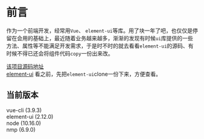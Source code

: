 # 前言
作为一个前端开发，经常用`Vue`、 `element-ui`等库。用了块一年了吧，也仅仅是停留在会用的基础上，最近随着业务越来越多，渐渐的发现有时候`ui`库提供的一些方法、属性等不能满足开发需求，于是时不时的就去看看`element-ui`的源码、有时候不得已还会将组件代码`copy`一份出来改。  

[该项目源码地址](https://github.com/xiaofeng-bm/element-ui)  
[element-ui](https://github.com/ElemeFE/element) 看之前，先把`element-ui`clone一份下来，方便查看。


## 当前版本
vue-cli (3.9.3)  
element-ui (2.12.0)  
node (10.16.0)  
nmp (6.9.0)





